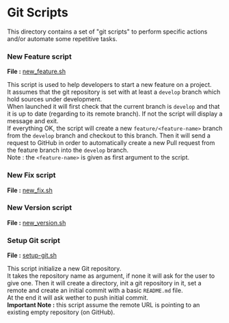 # Git Scripts

This directory contains a set of "git scripts" to perform specific actions
and/or automate some repetitive tasks.


### New Feature script
**File :** [new_feature.sh](./new_feature.sh)

This script is used to help developers to start a new feature on a project.  
It assumes that the git repository is set with at least a `develop` branch which
hold sources under development.  
When launched it will first check that the current branch is `develop` and that
it is up to date (regarding to its remote branch). If not the script will display
a message and exit.  
If everything OK, the script will create a new `feature/<feature-name>` branch
from the `develop` branch and checkout to this branch.
Then it will send a request to GitHub in order to automatically create a new Pull
request from the feature branch into the `develop` branch.  
Note : the `<feature-name>` is given as first argument to the script.

### New Fix script
**File :** [new_fix.sh](./new_fix.sh)

### New Version script
**File :** [new_version.sh](./new_version.sh)

### Setup Git script
**File :** [setup-git.sh](./setup-git.sh)

This script initialize a new Git repository.  
It takes the repository name as argument, if none it will ask for the user to give one.
Then it will create a directory, init a git repository in it, set a remote
and create an initial commit with a basic `README.md` file.  
At the end it will ask wether to push initial commit.  
**Important Note :** this script assume the remote URL is pointing to an existing
empty repository (on GitHub).

